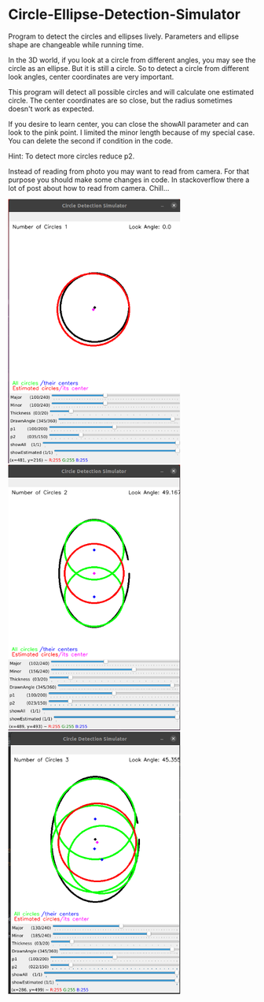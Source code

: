 # Circle-Ellipse-Detection-Simulator
Program to detect the circles and ellipses lively. Parameters and ellipse shape are changeable while running time.

In the 3D world, if you look at a circle from different angles, you may see the circle as an ellipse. But it is still a circle.
So to detect a circle from different look angles, center coordinates are very important.

This program will detect all possible circles and will calculate one estimated circle. The center coordinates are so close,
but the radius sometimes doesn't work as expected.

If you desire to learn center, you can close the showAll parameter and can look to the pink point.
I limited the minor length because of my special case. You can delete the second if condition in the code.

Hint: To detect more circles reduce p2.

Instead of reading from photo you may want to read from camera. For that purpose you should make some changes in code.
In stackoverflow there a lot of post about how to read from camera. Chill...

<img src="images/1.png" width="350">
<img src="images/2.png" width="350">
<img src="images/3.png" width="350">

